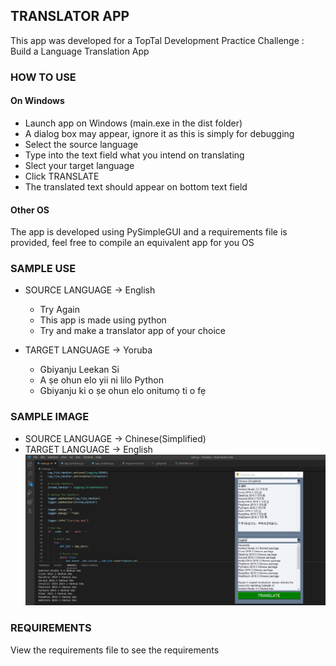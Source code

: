 ## TRANSLATOR APP
This app was developed for a TopTal Development Practice Challenge : Build a Language Translation App

### HOW TO USE
#### On Windows
- Launch app on Windows (main.exe in the dist folder)
- A dialog box may appear, ignore it as this is simply for debugging
- Select the source language
- Type into the text field what you intend on translating
- Slect your target language
- Click TRANSLATE
- The translated text should appear on bottom text field

#### Other OS
The app is developed using PySimpleGUI and a requirements file is provided, 
feel free to compile an equivalent app for you OS

### SAMPLE USE
- SOURCE LANGUAGE -> English
    - Try Again
    - This app is made using python
    - Try and make a translator app of your choice

- TARGET LANGUAGE -> Yoruba
    - Gbiyanju Leekan Si
    - A ṣe ohun elo yii ni lilo Python
    - Gbiyanju ki o ṣe ohun elo onitumọ ti o fẹ

### SAMPLE IMAGE
- SOURCE LANGUAGE -> Chinese(Simplified)
- TARGET LANGUAGE -> English
![Translator Image](https://github.com/mrnninster/Translator/blob/master/Translator.PNG?raw=true)

### REQUIREMENTS
View the requirements file to see the requirements